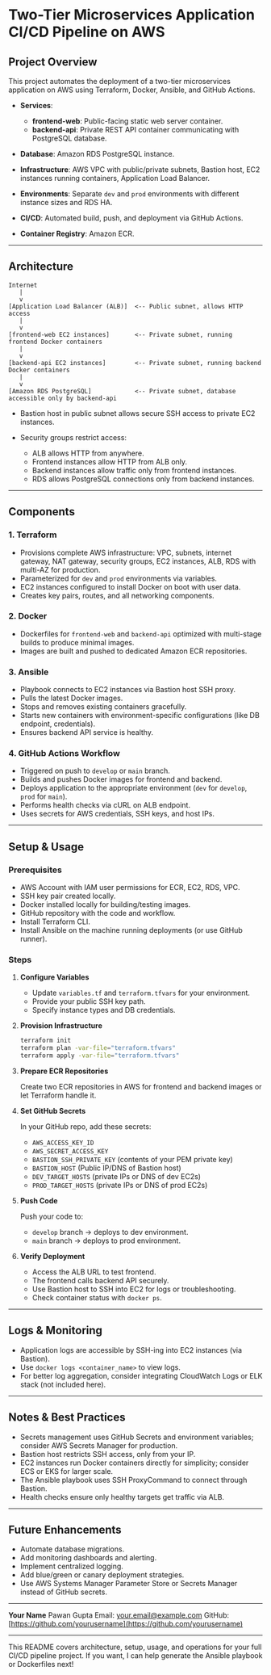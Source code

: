 # Two-Tier Microservices Application CI/CD Pipeline on AWS

## Project Overview

This project automates the deployment of a two-tier microservices application on AWS using Terraform, Docker, Ansible, and GitHub Actions.

* **Services**:

  * **frontend-web**: Public-facing static web server container.
  * **backend-api**: Private REST API container communicating with PostgreSQL database.
* **Database**: Amazon RDS PostgreSQL instance.
* **Infrastructure**: AWS VPC with public/private subnets, Bastion host, EC2 instances running containers, Application Load Balancer.
* **Environments**: Separate `dev` and `prod` environments with different instance sizes and RDS HA.
* **CI/CD**: Automated build, push, and deployment via GitHub Actions.
* **Container Registry**: Amazon ECR.

---

## Architecture

```
Internet
   |
   v
[Application Load Balancer (ALB)]  <-- Public subnet, allows HTTP access
   |
   v
[frontend-web EC2 instances]       <-- Private subnet, running frontend Docker containers
   |
   v
[backend-api EC2 instances]        <-- Private subnet, running backend Docker containers
   |
   v
[Amazon RDS PostgreSQL]            <-- Private subnet, database accessible only by backend-api
```

* Bastion host in public subnet allows secure SSH access to private EC2 instances.
* Security groups restrict access:

  * ALB allows HTTP from anywhere.
  * Frontend instances allow HTTP from ALB only.
  * Backend instances allow traffic only from frontend instances.
  * RDS allows PostgreSQL connections only from backend instances.

---

## Components

### 1. Terraform

* Provisions complete AWS infrastructure: VPC, subnets, internet gateway, NAT gateway, security groups, EC2 instances, ALB, RDS with multi-AZ for production.
* Parameterized for `dev` and `prod` environments via variables.
* EC2 instances configured to install Docker on boot with user data.
* Creates key pairs, routes, and all networking components.

### 2. Docker

* Dockerfiles for `frontend-web` and `backend-api` optimized with multi-stage builds to produce minimal images.
* Images are built and pushed to dedicated Amazon ECR repositories.

### 3. Ansible

* Playbook connects to EC2 instances via Bastion host SSH proxy.
* Pulls the latest Docker images.
* Stops and removes existing containers gracefully.
* Starts new containers with environment-specific configurations (like DB endpoint, credentials).
* Ensures backend API service is healthy.

### 4. GitHub Actions Workflow

* Triggered on push to `develop` or `main` branch.
* Builds and pushes Docker images for frontend and backend.
* Deploys application to the appropriate environment (`dev` for `develop`, `prod` for `main`).
* Performs health checks via cURL on ALB endpoint.
* Uses secrets for AWS credentials, SSH keys, and host IPs.

---

## Setup & Usage

### Prerequisites

* AWS Account with IAM user permissions for ECR, EC2, RDS, VPC.
* SSH key pair created locally.
* Docker installed locally for building/testing images.
* GitHub repository with the code and workflow.
* Install Terraform CLI.
* Install Ansible on the machine running deployments (or use GitHub runner).

### Steps

1. **Configure Variables**

   * Update `variables.tf` and `terraform.tfvars` for your environment.
   * Provide your public SSH key path.
   * Specify instance types and DB credentials.

2. **Provision Infrastructure**

   ```bash
   terraform init
   terraform plan -var-file="terraform.tfvars"
   terraform apply -var-file="terraform.tfvars"
   ```

3. **Prepare ECR Repositories**

   Create two ECR repositories in AWS for frontend and backend images or let Terraform handle it.

4. **Set GitHub Secrets**

   In your GitHub repo, add these secrets:

   * `AWS_ACCESS_KEY_ID`
   * `AWS_SECRET_ACCESS_KEY`
   * `BASTION_SSH_PRIVATE_KEY` (contents of your PEM private key)
   * `BASTION_HOST` (Public IP/DNS of Bastion host)
   * `DEV_TARGET_HOSTS` (private IPs or DNS of dev EC2s)
   * `PROD_TARGET_HOSTS` (private IPs or DNS of prod EC2s)

5. **Push Code**

   Push your code to:

   * `develop` branch → deploys to dev environment.
   * `main` branch → deploys to prod environment.

6. **Verify Deployment**

   * Access the ALB URL to test frontend.
   * The frontend calls backend API securely.
   * Use Bastion host to SSH into EC2 for logs or troubleshooting.
   * Check container status with `docker ps`.

---

## Logs & Monitoring

* Application logs are accessible by SSH-ing into EC2 instances (via Bastion).
* Use `docker logs <container_name>` to view logs.
* For better log aggregation, consider integrating CloudWatch Logs or ELK stack (not included here).

---

## Notes & Best Practices

* Secrets management uses GitHub Secrets and environment variables; consider AWS Secrets Manager for production.
* Bastion host restricts SSH access, only from your IP.
* EC2 instances run Docker containers directly for simplicity; consider ECS or EKS for larger scale.
* The Ansible playbook uses SSH ProxyCommand to connect through Bastion.
* Health checks ensure only healthy targets get traffic via ALB.

---

## Future Enhancements

* Automate database migrations.
* Add monitoring dashboards and alerting.
* Implement centralized logging.
* Add blue/green or canary deployment strategies.
* Use AWS Systems Manager Parameter Store or Secrets Manager instead of GitHub secrets.

---



**Your Name**  Pawan Gupta
Email: [your.email@example.com](mailto:your.email@example.com)
GitHub: [https://github.com/yourusername](https://github.com/yourusername)

---

This README covers architecture, setup, usage, and operations for your full CI/CD pipeline project. If you want, I can help generate the Ansible playbook or Dockerfiles next!
